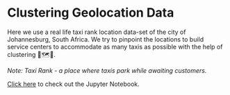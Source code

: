 # Clustering Geolocation Data

Here we use a real life taxi rank location data-set of the city of Johannesburg, South Africa. We try to pinpoint the locations to build service centers to accommodate as many taxis as possible with the help of clustering 🚕🗺️📍.

*Note: Taxi Rank - a place where taxis park while awaiting customers.*

[Click here](https://nbviewer.jupyter.org/github/inespancorbo/Projects/blob/master/Clustering%20Geolocation%20Data/Notebook.ipynb) to check out the Jupyter Notebook.
